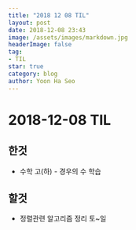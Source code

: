 ```yaml
---
title: "2018 12 08 TIL"
layout: post
date: 2018-12-08 23:43
image: /assets/images/markdown.jpg
headerImage: false
tag:
- TIL
star: true
category: blog
author: Yoon Ha Seo
---
```


# 2018-12-08 TIL

## 한것

- 수학 고(하) - 경우의 수 학습

## 할것

- 정렬관련 알고리즘 정리 토~일